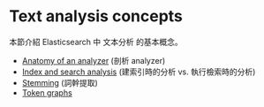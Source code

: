 # Text analysis concepts

本節介紹 Elasticsearch 中 文本分析 的基本概念。

* [Anatomy of an analyzer](analyzer-anatomy.md) (剖析 analyzer)
* [Index and search analysis](analysis-index-search-time.md) (建索引時的分析 vs. 執行檢索時的分析)
* [Stemming](stemming.md) (詞幹提取)
* [Token graphs](token-graphs.md)
